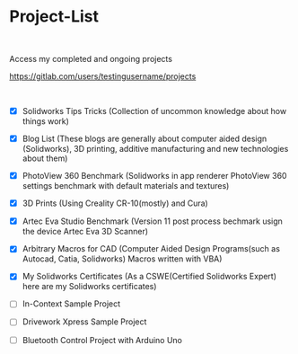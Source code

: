 # Project-List

<br>

Access my completed and ongoing projects


https://gitlab.com/users/testingusername/projects

<br>

- [x] Solidworks Tips Tricks (Collection of uncommon knowledge about how things work)
  
- [x] Blog List (These blogs are generally about computer aided design (Solidworks), 3D printing, additive manufacturing and new technologies about them)

- [x] PhotoView 360 Benchmark (Solidworks in app renderer PhotoView 360 settings benchmark with default materials and textures)

- [x] 3D Prints (Using Creality CR-10(mostly) and Cura)

- [x] Artec Eva Studio Benchmark (Version 11 post process bechmark usign the device Artec Eva 3D Scanner)

- [x] Arbitrary Macros for CAD (Computer Aided Design Programs(such as Autocad, Catia, Solidworks) Macros written with VBA)

- [x] My Solidworks Certificates (As a CSWE(Certified Solidworks Expert) here are my Solidworks certificates)

- [ ] In-Context Sample Project

- [ ] Drivework Xpress Sample Project

- [ ] Bluetooth Control Project with Arduino Uno
